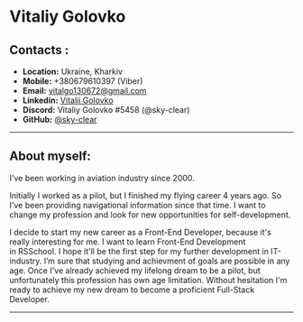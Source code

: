 # Vitaliy Golovko

## Contacts :

- **Location:** Ukraine, Kharkiv
- **Mobile:** +380679610397 (Viber)
- **Email:** vitalgo130672@gmail.com
- **Linkedin:** [Vitalii Golovko](https://www.linkedin.com/public-profile/settings?trk=d_flagship3_profile_self_view_public_profile)
- **Discord:** Vitaliy Golovko #5458 (@sky-clear)
- **GitHub:** [@sky-clear](https://github.com/sky-clear)

________________________________________________________________________________________________

## About myself:

I've been working in aviation industry since 2000.

Initially I worked as a pilot, but I finished my flying career 4 years ago. So I've been providing navigational information since that time. I want to change my profession and look for new opportunities for self-development.

I decide to start my new career as a Front-End Developer, because it's really interesting for me. I want to learn Front-End Development in RSSchool. I hope it'll be the first step for my further development in IT-industry. I’m sure that studying and achievment of goals are possible in any age. Once I've already achieved my lifelong dream to be a pilot, but unfortunately this profession has own age limitation. Without hesitation I'm ready to achieve my new dream to become a proficient Full-Stack Developer.

________________________________________________________________________________________________

